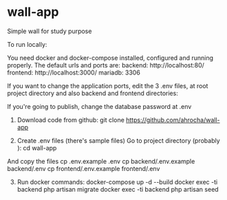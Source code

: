 # wall-app
Simple wall for study purpose

To run locally:

You need docker and docker-compose installed, configured and running properly.
The default urls and ports are:
backend: http://localhost:80/
frontend: http://localhost:3000/
mariadb: 3306

If you want to change the application ports, edit the 3 .env files, at root project directory and also backend and frontend directories:

If you're going to publish, change the database password at .env

1) Download code from github:
git clone https://github.com/ahrocha/wall-app

2) Create .env files (there's sample files)
Go to project directory (probably ):
cd wall-app

And copy the files
cp .env.example .env
cp backend/.env.example backend/.env
cp frontend/.env.example frontend/.env

3) Run docker commands:
docker-compose up -d --build
docker exec -ti backend php artisan migrate
docker exec -ti backend php artisan seed
